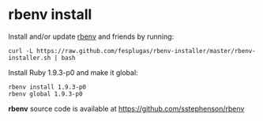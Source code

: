 rbenv install
=============

Install and/or update [rbenv] and friends by running:

    curl -L https://raw.github.com/fesplugas/rbenv-installer/master/rbenv-installer.sh | bash

Install Ruby 1.9.3-p0 and make it global:

    rbenv install 1.9.3-p0
    rbenv global 1.9.3-p0

**rbenv** source code is available at <https://github.com/sstephenson/rbenv>

[rbenv]: https://github.com/sstephenson/rbenv
